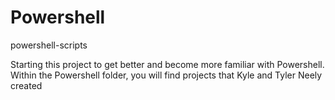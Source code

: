 # Powershell
powershell-scripts



Starting this project to get better and become more familiar with Powershell. Within the Powershell folder, you will find projects that Kyle and Tyler Neely created

